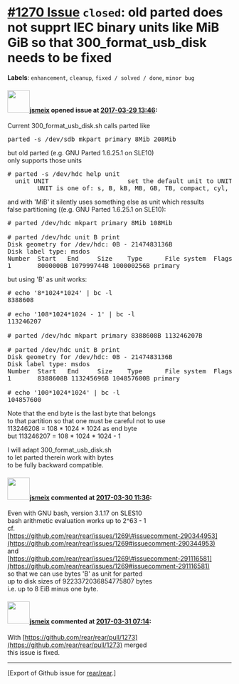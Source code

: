 [\#1270 Issue](https://github.com/rear/rear/issues/1270) `closed`: old parted does not supprt IEC binary units like MiB GiB so that 300\_format\_usb\_disk needs to be fixed
============================================================================================================================================================================

**Labels**: `enhancement`, `cleanup`, `fixed / solved / done`,
`minor bug`

#### <img src="https://avatars.githubusercontent.com/u/1788608?u=925fc54e2ce01551392622446ece427f51e2f0ce&v=4" width="50">[jsmeix](https://github.com/jsmeix) opened issue at [2017-03-29 13:46](https://github.com/rear/rear/issues/1270):

Current 300\_format\_usb\_disk.sh calls parted like

<pre>
parted -s /dev/sdb mkpart primary 8Mib 208Mib
</pre>

but old parted (e.g. GNU Parted 1.6.25.1 on SLE10)  
only supports those units

<pre>
# parted -s /dev/hdc help unit        
  unit UNIT                     set the default unit to UNIT
        UNIT is one of: s, B, kB, MB, GB, TB, compact, cyl, chs, %
</pre>

and with 'MiB' it silently uses something else as unit which ressults  
false partitioning ((e.g. GNU Parted 1.6.25.1 on SLE10):

<pre>
# parted /dev/hdc mkpart primary 8Mib 108Mib

# parted /dev/hdc unit B print
Disk geometry for /dev/hdc: 0B - 2147483136B
Disk label type: msdos
Number  Start   End     Size    Type      File system  Flags
1       8000000B 107999744B 100000256B primary                type=83
</pre>

but using 'B' as unit works:

<pre>
# echo '8*1024*1024' | bc -l
8388608

# echo '108*1024*1024 - 1' | bc -l
113246207

# parted /dev/hdc mkpart primary 8388608B 113246207B

# parted /dev/hdc unit B print
Disk geometry for /dev/hdc: 0B - 2147483136B
Disk label type: msdos
Number  Start   End     Size    Type      File system  Flags
1       8388608B 113245696B 104857600B primary                type=83

# echo '100*1024*1024' | bc -l
104857600
</pre>

Note that the end byte is the last byte that belongs  
to that partition so that one must be careful not to use  
113246208 = 108 \* 1024 \* 1024 as end byte  
but 113246207 = 108 \* 1024 \* 1024 - 1

I will adapt 300\_format\_usb\_disk.sh  
to let parted therein work with bytes  
to be fully backward compatible.

#### <img src="https://avatars.githubusercontent.com/u/1788608?u=925fc54e2ce01551392622446ece427f51e2f0ce&v=4" width="50">[jsmeix](https://github.com/jsmeix) commented at [2017-03-30 11:36](https://github.com/rear/rear/issues/1270#issuecomment-290384866):

Even with GNU bash, version 3.1.17 on SLES10  
bash arithmetic evaluation works up to 2^63 - 1  
cf.  
[https://github.com/rear/rear/issues/1269\#issuecomment-290344953](https://github.com/rear/rear/issues/1269#issuecomment-290344953)  
and  
[https://github.com/rear/rear/issues/1269\#issuecomment-291116581](https://github.com/rear/rear/issues/1269#issuecomment-291116581)  
so that we can use bytes 'B' as unit for parted  
up to disk sizes of 9223372036854775807 bytes  
i.e. up to 8 EiB minus one byte.

#### <img src="https://avatars.githubusercontent.com/u/1788608?u=925fc54e2ce01551392622446ece427f51e2f0ce&v=4" width="50">[jsmeix](https://github.com/jsmeix) commented at [2017-03-31 07:14](https://github.com/rear/rear/issues/1270#issuecomment-290635648):

With
[https://github.com/rear/rear/pull/1273](https://github.com/rear/rear/pull/1273)
merged  
this issue is fixed.

------------------------------------------------------------------------

\[Export of Github issue for
[rear/rear](https://github.com/rear/rear).\]

